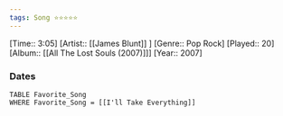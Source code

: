 ```yaml
---
tags: Song ⭐⭐⭐⭐⭐ 
---
```

[Time:: 3:05]
[Artist:: [[James Blunt]] ]
[Genre:: Pop Rock]
[Played:: 20]
[Album:: [[All The Lost Souls (2007)]]]
[Year:: 2007]
### Dates
````dataview
TABLE Favorite_Song
WHERE Favorite_Song = [[I'll Take Everything]]
````